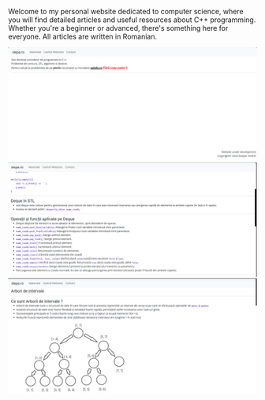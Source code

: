 Welcome to my personal website dedicated to computer science, where you will find detailed articles and useful resources about C++ programming. Whether you're a beginner or advanced, there's something here for everyone. All articles are written in Romanian.

![Alt text](mainpage.png)
![Alt text](queue.png)
![Alt text](arbori_intervale.png)
